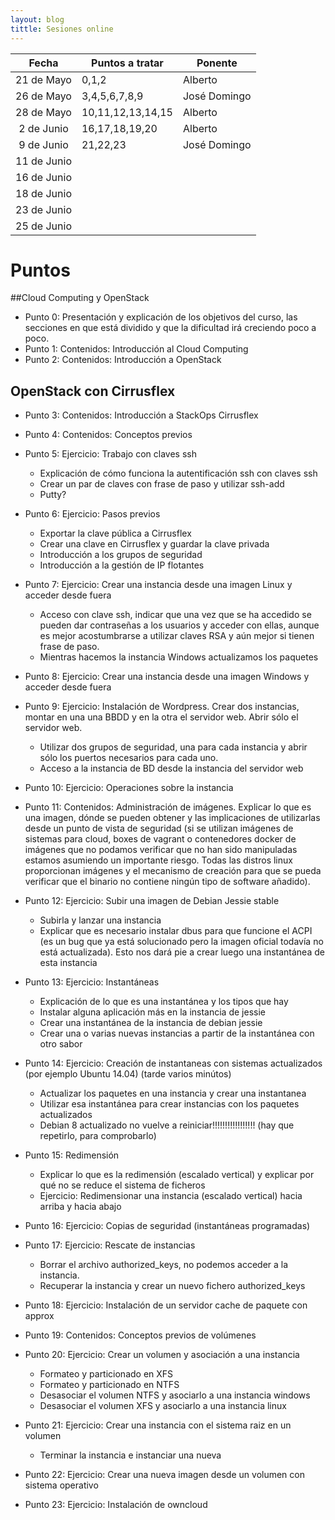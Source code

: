```yaml
---
layout: blog
tittle: Sesiones online
---
```


|Fecha|Puntos a tratar|Ponente|
|:---:|----------|--------|
|21 de Mayo| 0,1,2 |Alberto |
|26 de Mayo| 3,4,5,6,7,8,9 |José Domingo  |
|28 de Mayo| 10,11,12,13,14,15 | Alberto |
|2 de Junio| 16,17,18,19,20 | Alberto |
|9 de Junio| 21,22,23 | José Domingo |
|11 de Junio|  |  |
|16 de Junio|  |  |
|18 de Junio|  |  |
|23 de Junio|  |  |
|25 de Junio|  |  |

# Puntos

##Cloud Computing y OpenStack

* Punto 0: Presentación y explicación de los objetivos del curso, las secciones en que está dividido y que la dificultad irá creciendo poco a poco.
* Punto 1: Contenidos: Introducción al Cloud Computing
* Punto 2: Contenidos: Introducción a OpenStack

## OpenStack con Cirrusflex

* Punto 3: Contenidos: Introducción a StackOps Cirrusflex
* Punto 4: Contenidos: Conceptos previos
* Punto 5: Ejercicio: Trabajo con claves ssh
	* Explicación de cómo funciona la autentificación ssh con claves ssh
	* Crear un par de claves con frase de paso y utilizar ssh-add
	* Putty?
* Punto 6: Ejercicio: Pasos previos
	* Exportar la clave pública a Cirrusflex
	* Crear una clave en Cirrusflex y guardar la clave privada
	* Introducción a los grupos de seguridad
	* Introducción a la gestión de IP flotantes
* Punto 7: Ejercicio: Crear una instancia desde una imagen Linux y acceder desde fuera
	* Acceso con clave ssh, indicar que una vez que se ha accedido se pueden dar contraseñas a los usuarios y acceder con ellas, aunque es mejor acostumbrarse a utilizar claves RSA y aún mejor si tienen frase de paso.
	* Mientras hacemos la instancia Windows actualizamos los paquetes 
* Punto 8: Ejercicio: Crear una instancia desde una imagen Windows y acceder desde fuera
* Punto 9: Ejercicio: Instalación de Wordpress. Crear dos instancias, montar en una una BBDD y en la otra el servidor web. Abrir sólo el servidor web.
	* Utilizar dos grupos de seguridad, una para cada instancia y abrir sólo los puertos necesarios para cada uno.
	* Acceso a la instancia de BD desde la instancia del servidor web
* Punto 10: Ejercicio: Operaciones sobre la instancia
* Punto 11: Contenidos: Administración de imágenes. Explicar lo que es una imagen, dónde se pueden obtener y las implicaciones de utilizarlas desde un punto de vista de seguridad (si se utilizan imágenes de sistemas para cloud, boxes de vagrant o contenedores docker de imágenes que no podamos verificar que no han sido manipuladas estamos asumiendo un importante riesgo. Todas las distros linux proporcionan imágenes y el mecanismo de creación para que se pueda verificar que el binario no contiene ningún tipo de software añadido).
* Punto 12: Ejercicio: Subir una imagen de Debian Jessie stable
	* Subirla y lanzar una instancia
	* Explicar que es necesario instalar dbus para que funcione el ACPI (es un bug que ya está solucionado pero la imagen oficial todavía no está actualizada). Esto nos dará pie a crear luego una instantánea de esta instancia
* Punto 13: Ejercicio: Instantáneas
	* Explicación de lo que es una instantánea y los tipos que hay
	* Instalar alguna aplicación más en la instancia de jessie
	* Crear una instantánea de la instancia de debian jessie
	* Crear una o varias nuevas instancias a partir de la instantánea con otro sabor
* Punto 14: Ejercicio: Creación de instantaneas con sistemas actualizados (por ejemplo Ubuntu 14.04) (tarde varios minútos)
	* Actualizar los paquetes en una instancia y crear una instantanea
	* Utilizar esa instantánea para crear instancias con los paquetes actualizados
	* Debian 8 actualizado no vuelve a reiniciar!!!!!!!!!!!!!!!!! (hay que repetirlo, para comprobarlo)
* Punto 15: Redimensión
	* Explicar lo que es la redimensión (escalado vertical) y explicar por qué no se reduce el sistema de ficheros
	* Ejercicio: Redimensionar una instancia (escalado vertical) hacia arriba y hacia abajo
* Punto 16: Ejercicio: Copias de seguridad (instantáneas programadas)
* Punto 17: Ejercicio: Rescate de instancias
	* Borrar el archivo authorized_keys, no podemos acceder a la instancia.
	* Recuperar la instancia y crear un nuevo fichero authorized_keys
* Punto 18: Ejercicio: Instalación de un servidor cache de paquete con approx

* Punto 19: Contenidos: Conceptos previos de volúmenes
* Punto 20: Ejercicio: Crear un volumen y asociación a una instancia
	* Formateo y particionado en XFS
	* Formateo y particionado en NTFS
	* Desasociar el volumen NTFS y asociarlo a una instancia windows
	* Desasociar el volumen XFS y asociarlo a una instancia linux
* Punto 21: Ejercicio: Crear una instancia con el sistema raiz en un volumen
	* Terminar la instancia e instanciar una nueva
* Punto 22: Ejercicio: Crear una nueva imagen desde un volumen con sistema operativo
* Punto 23: Ejercicio: Instalación de owncloud

